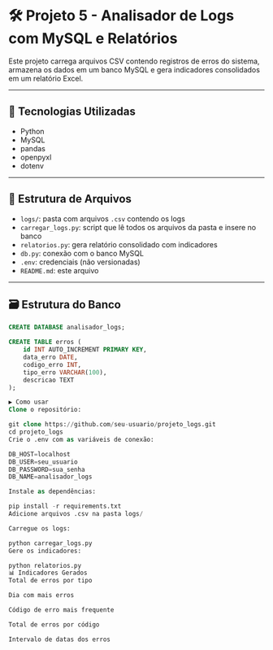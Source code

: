 # 🛠️ Projeto 5 - Analisador de Logs com MySQL e Relatórios

Este projeto carrega arquivos CSV contendo registros de erros do sistema, armazena os dados em um banco MySQL e gera indicadores consolidados em um relatório Excel.

---

## 💾 Tecnologias Utilizadas

- Python
- MySQL
- pandas
- openpyxl
- dotenv

---

## 📁 Estrutura de Arquivos

- `logs/`: pasta com arquivos `.csv` contendo os logs
- `carregar_logs.py`: script que lê todos os arquivos da pasta e insere no banco
- `relatorios.py`: gera relatório consolidado com indicadores
- `db.py`: conexão com o banco MySQL
- `.env`: credenciais (não versionadas)
- `README.md`: este arquivo

---

## 🗃️ Estrutura do Banco

```sql
CREATE DATABASE analisador_logs;

CREATE TABLE erros (
    id INT AUTO_INCREMENT PRIMARY KEY,
    data_erro DATE,
    codigo_erro INT,
    tipo_erro VARCHAR(100),
    descricao TEXT
);

▶️ Como usar
Clone o repositório:

git clone https://github.com/seu-usuario/projeto_logs.git
cd projeto_logs
Crie o .env com as variáveis de conexão:

DB_HOST=localhost
DB_USER=seu_usuario
DB_PASSWORD=sua_senha
DB_NAME=analisador_logs

Instale as dependências:

pip install -r requirements.txt
Adicione arquivos .csv na pasta logs/

Carregue os logs:

python carregar_logs.py
Gere os indicadores:

python relatorios.py
📊 Indicadores Gerados
Total de erros por tipo

Dia com mais erros

Código de erro mais frequente

Total de erros por código

Intervalo de datas dos erros
